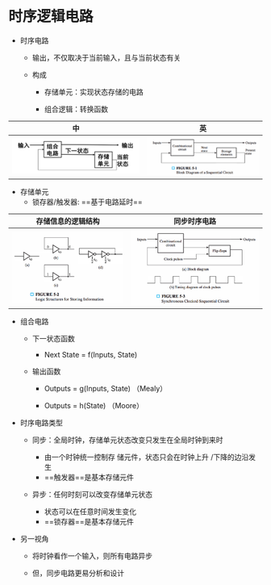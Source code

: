 # 时序逻辑电路

- 时序电路 

  - 输出，不仅取决于当前输入，且与当前状态有关 

  - 构成 

    - 存储单元：实现状态存储的电路 

    - 组合逻辑：转换函数

| 中                                                           | 英                                                           |
| ------------------------------------------------------------ | ------------------------------------------------------------ |
| ![image-20230609215542753](0时序逻辑电路.assets/image-20230609215542753.png) | ![image-20230609215533784](0时序逻辑电路.assets/image-20230609215533784.png) |

- 存储单元 
  - 锁存器/触发器: ==基于电路延时== 

| 存储信息的逻辑结构                                           | 同步时序电路                                                 |
| ------------------------------------------------------------ | ------------------------------------------------------------ |
| ![image-20230609215815002](0时序逻辑电路.assets/image-20230609215815002.png) | ![image-20230609215929146](0时序逻辑电路.assets/image-20230609215929146.png) |

- 组合电路 

  - 下一状态函数 
    - Next State = f(Inputs, State) 

  - 输出函数 

    - Outputs = g(Inputs, State) （Mealy） 

    - Outputs = h(State) （Moore）

- 时序电路类型 

  - 同步：全局时钟，存储单元状态改变只发生在全局时钟到来时 
    - 由一个时钟统一控制存 储元件，状态只会在时钟上升 /下降的边沿发生
    - ==触发器==是基本存储元件

  - 异步：任何时刻可以改变存储单元状态 
    - 状态可以在任意时间发生变化 
    - ==锁存器==是基本存储元件

- 另一视角 

  - 将时钟看作一个输入，则所有电路异步 

  - 但，同步电路更易分析和设计



